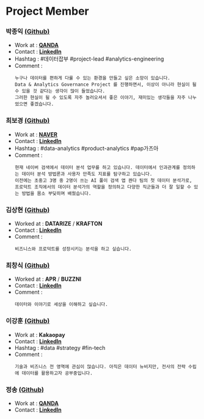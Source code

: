 # Project Member
### 박종익 [(Github)](https://github.com/jongikp)
  * Work at : [**QANDA**](https://team.mathpresso.com/)
  * Contact : [**LinkedIn**](https://www.linkedin.com/in/jongikpark/)
  * Hashtag : #데이터잡부 #project-lead #analytics-engineering
  * Comment :
    ```
    누구나 데이터를 편하게 다룰 수 있는 환경을 만들고 싶은 소망이 있습니다.   
    Data & Analytics Governance Project 를 진행하면서, 이상이 아니라 현실이 될 수 있을 것 같다는 생각이 많이 들었습니다.   
    그러한 현실이 될 수 있도록 자주 놀러오셔서 좋은 이야기, 재미있는 생각들을 자주 나누었으면 좋겠습니다.
    ```

### 최보경 [(Github)](https://github.com/BokyungChoi)
  * Work at : [**NAVER**](https://medium.com/naver-dna-tech-blog)
  * Contact : [**LinkedIn**](https://www.linkedin.com/in/b-choi/)
  * Hashtag : #data-analytics #product-analytics #pap가즈아
  * Comment :
    ```
    현재 네이버 검색에서 데이터 분석 업무를 하고 있습니다. 데이터에서 인과관계를 정의하는 데이터 분석 방법론과 사용자 만족도 지표를 탐구하고 있습니다. 
    이전에는 초중고 3명 중 2명이 쓰는 AI 풀이 검색 앱 콴다 팀의 첫 데이터 분석가로,   
    프로덕트 조직에서의 데이터 분석가의 역할을 정의하고 다양한 직군들과 더 잘 일할 수 있는 방법을 몸소 부딪히며 배웠습니다.
    ```

### 김상현 [(Github)](https://github.com/jsaang)
  * Worked at : **DATARIZE** / **KRAFTON**
  * Contact : [**LinkedIn**](https://www.linkedin.com/in/jsaang/)
  * Comment :
    ```
    비즈니스와 프로덕트를 성장시키는 분석을 하고 싶습니다.
    ```

### 최창식 [(Github)](https://github.com/GraphTree)
  * Worked at : **APR** / **BUZZNI**
  * Contact : [**LinkedIn**](https://www.linkedin.com/in/changsikchoi/)
  * Comment :
    ```
    데이터와 이야기로 세상을 이해하고 싶습니다.
    ```

### 이강훈 [(Github)](https://github.com/Hooniing)
  * Work at : **Kakaopay**
  * Contact : [**LinkedIn**](https://www.linkedin.com/in/kanghoon-lee/)
  * Hashtag : #data #strategy #fin-tech
  * Comment :
    ```
    기술과 비즈니스 전 영역에 관심이 많습니다. 아직은 데이터 뉴비지만, 전사의 전략 수립에 데이터를 활용하고자 공부중입니다.
    ```

### 정송 [(Github)](https://github.com/andrejung)
  * Work at : [**QANDA**](https://team.mathpresso.com/)
  * Contact : [**LinkedIn**](https://www.linkedin.com/in/pine0527/)

